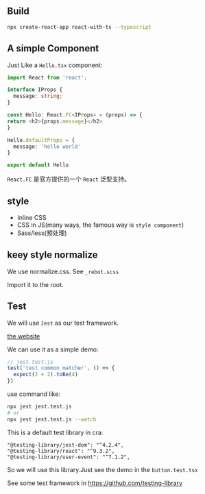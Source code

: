 ## Build

```bash
npx create-react-app react-with-ts --typescript
```

## A simple Component

Just Like a `Hello.tsx` component:

```ts
import React from 'react';

interface IProps {
  message: string;
}

const Hello: React.FC<IProps> = (props) => {
return <h2>{props.message}</h2>
}

Hello.defaultProps = {
  message: 'hello world'
}

export default Hello
```

`React.FC` 是官方提供的一个 `React` 泛型支持。

## style

- Inline CSS
- CSS in JS(many ways, the famous way is `style component`)
- Sass/less(预处理)

## keey style normalize

We use normalize.css. See `_rebot.scss`

Import it to the root.

## Test
We will use `Jest` as our test framework.

[the website](https://jestjs.io/docs/zh-Hans/getting-started.html)

We can use it as a simple demo:

```js
// jest.test.js
test('test common matcher', () => {
  expect(2 + 2).toBe(4)
})
```

use command like:
```bash
npx jest jest.test.js
# or
npx jest jest.test.js --watch
```

This is a default test library in cra:
```
"@testing-library/jest-dom": "^4.2.4",
"@testing-library/react": "^9.3.2",
"@testing-library/user-event": "^7.1.2",
```

So we will use this library.Just see the demo in the `button.test.tsx`

See some test framework in https://github.com/testing-library